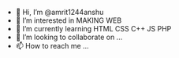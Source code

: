 - 👋 Hi, I’m @amrit1244anshu
- 👀 I’m interested in MAKING WEB
- 🌱 I’m currently learning HTML CSS C++ JS PHP
- 💞️ I’m looking to collaborate on ...
- 📫 How to reach me ...

<!---
amrit1244anshu/amrit1244anshu is a ✨ special ✨ repository because its `README.md` (this file) appears on your GitHub profile.
You can click the Preview link to take a look at your changes.
--->
